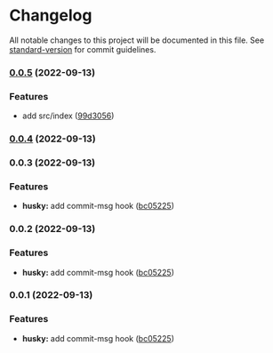 # Changelog

All notable changes to this project will be documented in this file. See [standard-version](https://github.com/conventional-changelog/standard-version) for commit guidelines.

### [0.0.5](https://github.com/seookun/test-conventional-commits/compare/v0.0.4...v0.0.5) (2022-09-13)


### Features

* add src/index ([99d3056](https://github.com/seookun/test-conventional-commits/commit/99d3056d8d9b08f26f8d98d206b84fa5a08556f5))

### [0.0.4](https://github.com/seookun/test-conventional-commits/compare/v0.0.3...v0.0.4) (2022-09-13)

### 0.0.3 (2022-09-13)


### Features

* **husky:** add commit-msg hook ([bc05225](https://github.com/seookun/test-conventional-commits/commit/bc0522507f28680c22d6e528067fe66de508cd5e))

### 0.0.2 (2022-09-13)

### Features

- **husky:** add commit-msg hook ([bc05225](https://github.com/seookun/test-conventional-commits/commit/bc0522507f28680c22d6e528067fe66de508cd5e))

### 0.0.1 (2022-09-13)

### Features

- **husky:** add commit-msg hook ([bc05225](https://github.com/seookun/test-conventional-commits/commit/bc0522507f28680c22d6e528067fe66de508cd5e))
